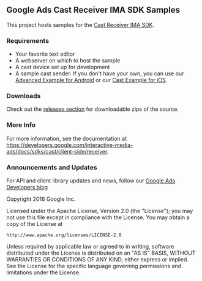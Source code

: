 ## Google Ads Cast Receiver IMA SDK Samples

This project hosts samples for the
[Cast Receiver IMA SDK](https://developers.google.com/interactive-media-ads/docs/sdks/cast/client-side/receiver).

### Requirements

*   Your favorite text editor
*   A webserver on which to host the sample
*   A cast device set up for development
*   A sample cast sender. If you don't have your own, you can use our
    [Advanced Example for Android](https://github.com/googleads/googleads-ima-android/tree/main/AdvancedExample)
    or our
    [Cast Example for iOS](https://github.com/googleads/googleads-ima-ios/tree/main/Objective-C/CastExample).

### Downloads

Check out the
[releases section](https://github.com/googleads/googleads-ima-cast/releases) for
downloadable zips of the source.

### More Info

For more information, see the documentation at
https://developers.google.com/interactive-media-ads/docs/sdks/cast/client-side/receiver.

### Announcements and Updates

For API and client library updates and news, follow our
[Google Ads Developers blog](http://googleadsdeveloper.blogspot.com/)

Copyright 2016 Google Inc.

Licensed under the Apache License, Version 2.0 (the "License"); you may not use
this file except in compliance with the License. You may obtain a copy of the
License at

```
http://www.apache.org/licenses/LICENSE-2.0
```

Unless required by applicable law or agreed to in writing, software distributed
under the License is distributed on an "AS IS" BASIS, WITHOUT WARRANTIES OR
CONDITIONS OF ANY KIND, either express or implied. See the License for the
specific language governing permissions and limitations under the License.
